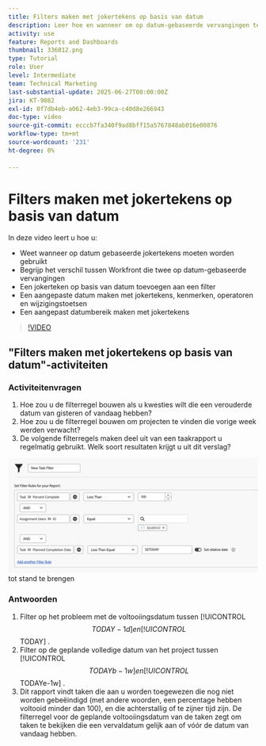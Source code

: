 ```yaml
---
title: Filters maken met jokertekens op basis van datum
description: Leer hoe en wanneer om op datum-gebaseerde vervangingen te gebruiken en hoe te om een filter te bouwen dat op de huidige datum wordt gebaseerd.
activity: use
feature: Reports and Dashboards
thumbnail: 336812.png
type: Tutorial
role: User
level: Intermediate
team: Technical Marketing
last-substantial-update: 2025-06-27T00:00:00Z
jira: KT-9082
exl-id: 0f7db4eb-a062-4eb3-99ca-c40d8e266943
doc-type: video
source-git-commit: ecccb7fa340f9ad8bff15a5767848ab016e00876
workflow-type: tm+mt
source-wordcount: '231'
ht-degree: 0%

---
```


# Filters maken met jokertekens op basis van datum

In deze video leert u hoe u:

* Weet wanneer op datum gebaseerde jokertekens moeten worden gebruikt
* Begrijp het verschil tussen Workfront die twee op datum-gebaseerde vervangingen
* Een jokerteken op basis van datum toevoegen aan een filter
* Een aangepaste datum maken met jokertekens, kenmerken, operatoren en wijzigingstoetsen
* Een aangepast datumbereik maken met jokertekens

>[!VIDEO](https://video.tv.adobe.com/v/336812/?quality=12&learn=on)


## &quot;Filters maken met jokertekens op basis van datum&quot;-activiteiten


### Activiteitenvragen

1. Hoe zou u de filterregel bouwen als u kwesties wilt die een verouderde datum van gisteren of vandaag hebben?
1. Hoe zou u de filterregel bouwen om projecten te vinden die vorige week werden verwacht?
1. De volgende filterregels maken deel uit van een taakrapport u regelmatig gebruikt. Welk soort resultaten krijgt u uit dit verslag?

![ een beeld van het scherm om een taakfilter met een op datum-gebaseerde vervanging ](assets/date-wildcard-answer-1.png) tot stand te brengen

### Antwoorden

1. Filter op het probleem met de voltooiingsdatum tussen [!UICONTROL $$TODAY-1d] en [!UICONTROL $$TODAY] .
1. Filter op de geplande volledige datum van het project tussen [!UICONTROL $$TODAYb-1w] en [!UICONTROL $$TODAYe-1w] .
1. Dit rapport vindt taken die aan u worden toegewezen die nog niet worden gebeëindigd (met andere woorden, een percentage hebben voltooid minder dan 100), en die achterstallig of te zijner tijd zijn. De filterregel voor de geplande voltooiingsdatum van de taken zegt om taken te bekijken die een vervaldatum gelijk aan of vóór de datum van vandaag hebben.

